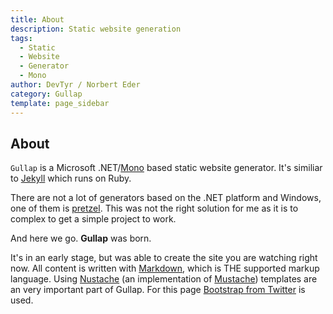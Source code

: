 ```yaml
---
title: About
description: Static website generation
tags: 
  - Static
  - Website
  - Generator
  - Mono
author: DevTyr / Norbert Eder
category: Gullap
template: page_sidebar
---
```


## About

`Gullap` is a Microsoft .NET/[Mono](http://www.mono-project.com "Mono") based static website generator. It's similiar to [Jekyll](https://github.com/mojombo/jekyll "Jekyll") which runs on Ruby. 

There are not a lot of generators based on the .NET platform and Windows, one of them is [pretzel](https://github.com/Code52/pretzel "pretzel"). This was not the right solution for me as it is to complex to get a simple project to work.

And here we go. **Gullap** was born.

It's in an early stage, but was able to create the site you are watching right now. All content is written with [Markdown](http://daringfireball.net/projects/markdown/ "Markdown"), which is THE supported markup language. Using [Nustache](https://github.com/jdiamond/Nustache "Nustache") (an implementation of [Mustache](http://mustache.github.io/ "Mustache")) templates are an very important part of Gullap. For this page [Bootstrap from Twitter](http://twitter.github.io/bootstrap/ "Bootstrap from Twitter") is used.